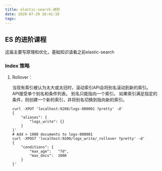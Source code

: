 ```yaml
---
title: elastic-search-进阶
date: 2020-07-20 16:41:18
tags:
---
```


## ES 的进阶课程

这届主要写原理和优化，基础知识请看之前elastic-search

<!-- More -->

### Index 策略

1. Rollover：

    当现有索引被认为太大或太旧时，滚动索引API会将别名滚动到新的索引。 API接受单个别名和条件列表。 别名只能指向一个索引。 如果索引满足指定的条件，则创建一个新的索引，并将别名切换到指向新的索引。

    ```
    curl -XPUT 'localhost:9200/logs-000001 ?pretty' -d'
    {
        "aliases": {
            "logs_write": {}
        }
    }'
    # Add > 1000 documents to logs-000001
    curl -XPOST 'localhost:9200/logs_write/_rollover ?pretty' -d'
    {
        "conditions": {
            "max_age":   "7d",
            "max_docs":  1000
        }
    }'
    ```

    